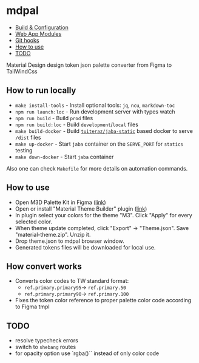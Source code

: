 # mdpal

- [Build & Configuration](#build--configuration)
- [Web App Modules](#web-app-modules)
- [Git hooks](#git-hooks)
- [How to use](#how-to-use)
- [TODO](#todo)

Material Design design token json palette converter from Figma to TailWindCss

## How to run locally

- `make install-tools` - Install optional tools: `jq`, `ncu`, `markdown-toc`
- `npm run launch:loc` - Run development server with types watch
- `npm run build` - Build `prod` files
- `npm run build:loc` - Build `development`/`local` files
- `make build-docker` - Build [`tuiteraz/jaba-static`](https://github.com/oleksii-honchar/jaba) based docker to serve `/dist` files
- `make up-docker` - Start `jaba` container on the `SERVE_PORT` for `statics` testing
- `make down-docker` - Start `jaba` container

Also one can check `Makefile` for more details on automation commands.

## How to use

- Open M3D Palette Kit in Figma ([link](https://www.figma.com/file/pCsQgzpNTStWeXqVNNzdjE/Material-3-Design-Kit-But-Better-(Community)?type=design&t=SSzGaw2y7xMAE8Ub-6))
- Open or install "Material Theme Builder" plugin ([link](https://www.figma.com/community/plugin/1034969338659738588/material-theme-builder))
- In plugin select your colors for the theme "M3". Click "Apply" for every selected color.
- When theme update completed, click "Export" -> "Theme.json". Save "material-theme.zip". Unzip it.
- Drop theme.json to mdpal browser window.
- Generated tokens files will be downloaded for local use.

## How convert works

- Converts color codes to TW standard format:
  - `ref.primary.primary95`-> `ref.primary.50`
  - `ref.primary.primary90`-> `ref.primary.100`
- Fixes the token color reference to proper palette color code according to Figma tmpl

## TODO

- resolve typecheck errors
- switch to `shebang` routes
- for opacity option use `rgba()`` instead of only color code
